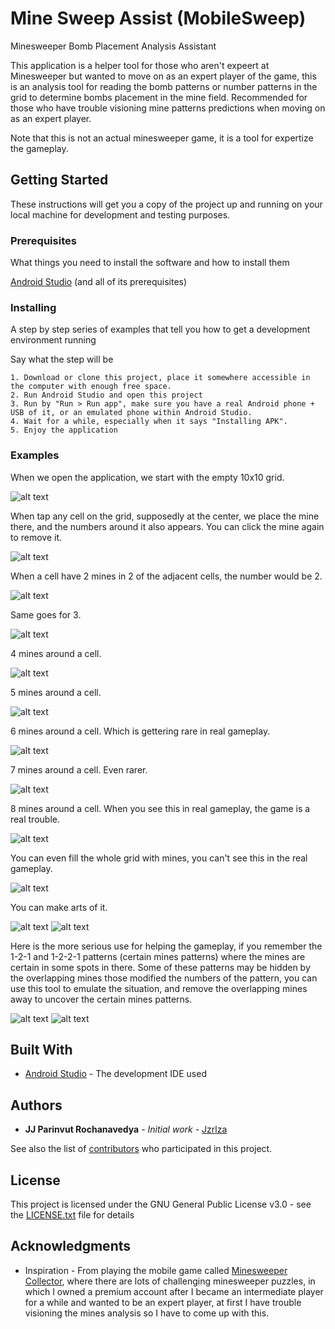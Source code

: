# Mine Sweep Assist (MobileSweep)

Minesweeper Bomb Placement Analysis Assistant

This application is a helper tool for those who aren't expeert at Minesweeper but wanted to move on as an expert player of the game, this is an analysis tool for reading the bomb patterns or number patterns in the grid to determine bombs placement in the mine field. Recommended for those who have trouble visioning mine patterns predictions when moving on as an expert player.

Note that this is not an actual minesweeper game, it is a tool for expertize the gameplay.

## Getting Started

These instructions will get you a copy of the project up and running on your local machine for development and testing purposes.

### Prerequisites

What things you need to install the software and how to install them

[Android Studio](https://developer.android.com/studio) (and all of its prerequisites)

### Installing

A step by step series of examples that tell you how to get a development environment running

Say what the step will be

```
1. Download or clone this project, place it somewhere accessible in the computer with enough free space.
2. Run Android Studio and open this project
3. Run by "Run > Run app", make sure you have a real Android phone + USB of it, or an emulated phone within Android Studio.
4. Wait for a while, especially when it says "Installing APK".
5. Enjoy the application
```

### Examples

When we open the application, we start with the empty 10x10 grid.

![alt text](https://github.com/jzrlza/MobileSweeper/blob/master/screenshots/shot0.jpg)

When tap any cell on the grid, supposedly at the center, we place the mine there, and the numbers around it also appears. You can click the mine again to remove it.

![alt text](https://github.com/jzrlza/MobileSweeper/blob/master/screenshots/shot1.jpg)

When a cell have 2 mines in 2 of the adjacent cells, the number would be 2.

![alt text](https://github.com/jzrlza/MobileSweeper/blob/master/screenshots/shot2.jpg)

Same goes for 3.

![alt text](https://github.com/jzrlza/MobileSweeper/blob/master/screenshots/shot3.jpg)

4 mines around a cell.

![alt text](https://github.com/jzrlza/MobileSweeper/blob/master/screenshots/shot4.jpg)

5 mines around a cell.

![alt text](https://github.com/jzrlza/MobileSweeper/blob/master/screenshots/shot5.jpg)

6 mines around a cell. Which is gettering rare in real gameplay.

![alt text](https://github.com/jzrlza/MobileSweeper/blob/master/screenshots/shot6.jpg)

7 mines around a cell. Even rarer.

![alt text](https://github.com/jzrlza/MobileSweeper/blob/master/screenshots/shot7.jpg)

8 mines around a cell. When you see this in real gameplay, the game is a real trouble.

![alt text](https://github.com/jzrlza/MobileSweeper/blob/master/screenshots/shot8.jpg)

You can even fill the whole grid with mines, you can't see this in the real gameplay.

![alt text](https://github.com/jzrlza/MobileSweeper/blob/master/screenshots/shot9.jpg)

You can make arts of it.

![alt text](https://github.com/jzrlza/MobileSweeper/blob/master/screenshots/shot10.jpg)
![alt text](https://github.com/jzrlza/MobileSweeper/blob/master/screenshots/shot13.jpg)

Here is the more serious use for helping the gameplay, if you remember the 1-2-1 and 1-2-2-1 patterns (certain mines patterns)  where the mines are certain in some spots in there. Some of these patterns may be hidden by the overlapping mines those modified the numbers of the pattern, you can use this tool to emulate the situation, and remove the overlapping mines away to uncover the certain mines patterns.

![alt text](https://github.com/jzrlza/MobileSweeper/blob/master/screenshots/shot11.jpg)
![alt text](https://github.com/jzrlza/MobileSweeper/blob/master/screenshots/shot12.jpg)



## Built With

* [Android Studio](https://developer.android.com/studio) - The development IDE used


## Authors

* **JJ Parinvut Rochanavedya** - *Initial work* - [Jzrlza](https://github.com/jzrlza)

See also the list of [contributors](https://github.com/jzrlza/MobileSweeper/graphs/contributors) who participated in this project.

## License

This project is licensed under the GNU General Public License v3.0 - see the [LICENSE.txt](LICENSE.txt) file for details

## Acknowledgments

* Inspiration - From playing the mobile game called [Minesweeper Collector](https://play.google.com/store/apps/details?id=air.com.griffgriffgames.minesweeper&hl=en), where there are lots of challenging minesweeper puzzles, in which I owned a premium account after I became an intermediate player for a while and wanted to be an expert player, at first I have trouble visioning the mines analysis so I have to come up with this.
